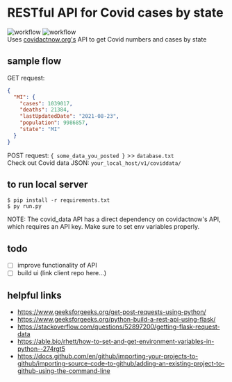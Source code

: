 # RESTful API for Covid cases by state
![workflow](https://github.com/sagerg/covid-cases-by-state/actions/workflows/pylint.yml/badge.svg)
![workflow](https://github.com/sagerg/covid-cases-by-state/actions/workflows/python-app.yml/badge.svg)
<br />
Uses [covidactnow.org's](https://covidactnow.org/data-api) API to get Covid numbers and cases by state
## sample flow
GET request:
```json
{
  "MI": {
    "cases": 1039017, 
    "deaths": 21384, 
    "lastUpdatedDate": "2021-08-23", 
    "population": 9986857, 
    "state": "MI"
  }
}
```
POST request: `{ some_data_you_posted }` >> `database.txt`  
Check out Covid data JSON: `your_local_host/v1/coviddata/`
## to run local server
```
$ pip install -r requirements.txt
$ py run.py
```
NOTE: The covid_data API has a direct dependency on covidactnow's API, which requires an API key. Make sure to set env variables properly.
## todo
- [ ] improve functionality of API
- [ ] build ui (link client repo here...)
## helpful links
- https://www.geeksforgeeks.org/get-post-requests-using-python/
- https://www.geeksforgeeks.org/python-build-a-rest-api-using-flask/
- https://stackoverflow.com/questions/52897200/getting-flask-request-data
- https://able.bio/rhett/how-to-set-and-get-environment-variables-in-python--274rgt5
- https://docs.github.com/en/github/importing-your-projects-to-github/importing-source-code-to-github/adding-an-existing-project-to-github-using-the-command-line
